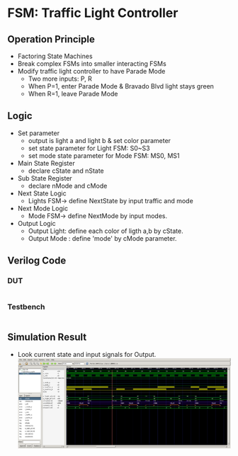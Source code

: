 # FSM: Traffic Light Controller
## Operation Principle
- Factoring State Machines
- Break complex FSMs into smaller interacting FSMs
- Modify traffic light controller to have Parade Mode
	- Two more inputs: P, R
	- When P=1, enter Parade Mode & Bravado Blvd light stays green
	- When R=1, leave Parade Mode

## Logic
- Set parameter
	- output is light a and light b & set color parameter
	- set state parameter for Light FSM: S0~S3
	- set mode state parameter for Mode FSM: MS0, MS1
- Main State Register
	- declare cState and nState
- Sub State Register
	- declare nMode and cMode
- Next State Logic
	- Lights FSM-> define NextState by input traffic and mode
- Next Mode Logic
	- Mode FSM-> define NextMode by input modes.
- Output Logic
	- Output Light: define each color of ligth a,b by cState.
	- Output Mode :	define 'mode' by cMode parameter.

## Verilog Code
### DUT
```veilog	
```

### Testbench
```verilog	
```

## Simulation Result
- Look current state and input signals for Output.
![Waveform5](./05waveform.png)
